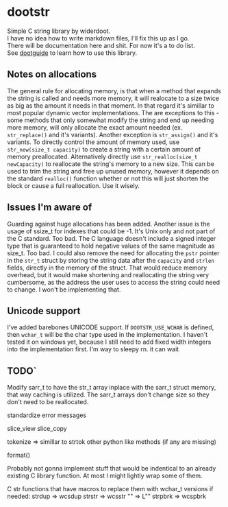 
# dootstr

Simple C string library by widerdoot.  
I have no idea how to write markdown files, I'll fix this up as I go.  
There will be documentation here and shit. For now it's a to do list.  
See [dootguide](dootguide.md) to learn how to use this library. 

## Notes on allocations

The general rule for allocating memory, is that when a method that expands the string is called and needs more memory, it will
realocate to a size twice as big as the amount it needs in that moment. In that regard it's simillar to most popular dynamic vector implementations. The are exceptions to this - some methods that only somewhat modify the string and end up needing more memory, will only allocate the exact amount needed (ex. ```str_replace()``` and it's variants). Another exception is ```str_assign()``` and it's variants.
To directly control the amount of memory used, use ```str_new(size_t capacity)``` to create a string with a certain amount of memory preallocated. Alternatively directly use ```str_realloc(size_t newCapacity)``` to reallocate the string's memory to a new size. This can be used to trim the string and free up unused memory, however it depends on the standard ```realloc()``` function whether or not this will just shorten the block or cause a full reallocation. Use it wisely.  

## Issues I'm aware of

Guarding against huge allocations has been added.
Another issue is the usage of ssize_t for indexes that could be -1. It's Unix only and not part of the C standard. Too bad.
The C language doesn't include a signed integer type that is guaranteed to hold negative values of the same magnitude as size_t. Too bad.
I could also remove the need for allocating the ```pstr``` pointer in the ```str_t``` struct by storing the string data after the ```capacity``` and ```strlen``` fields, directly in the memory of the struct. That would reduce memory overhead, but it would make shortening and reallocating the string very cumbersome, as the address the user uses to access the string could need to change. I won't be implementing that.

## Unicode support

I've added barebones UNICODE support. If ```DOOTSTR_USE_WCHAR``` is defined, then ```wchar_t``` will be the char type used in the implementation. I haven't tested it on windows yet, because I still need to add fixed width integers into the implementation first. I'm way to sleepy rn. it can wait

## TODO`

Modify sarr_t to have the str_t array inplace with the sarr_t struct memory, that way caching is utilized.
The sarr_t arrays don't change size so they don't need to be reallocated.

standardize error messages

slice_view
slice_copy

tokenize => simillar to strtok
other python like methods (if any are missing)

format()

Probably not gonna implement stuff that would be indentical to an already existing C library function.
At most I might lightly wrap some of them.

C str functions that have macros to replace them with wchar_t versions if needed:
strdup => wcsdup
strstr => wcsstr
"" => L""
strpbrk => wcspbrk
